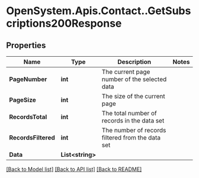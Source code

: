 # OpenSystem.Apis.Contact..GetSubscriptions200Response

## Properties

Name | Type | Description | Notes
------------ | ------------- | ------------- | -------------
**PageNumber** | **int** | The current page number of the selected data | 
**PageSize** | **int** | The size of the current page | 
**RecordsTotal** | **int** | The total number of records in the data set | 
**RecordsFiltered** | **int** | The number of records filtered from the data set | 
**Data** | **List&lt;string&gt;** |  | 

[[Back to Model list]](../README.md#documentation-for-models) [[Back to API list]](../README.md#documentation-for-api-endpoints) [[Back to README]](../README.md)

